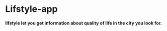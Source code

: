 # Lifstyle-app

#### lifstyle let you get information about quality of life in the city you look for.
